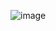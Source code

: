 ![image](https://user-images.githubusercontent.com/117835432/228683143-f3630b0c-d298-4799-aac9-db353ab17233.png)

